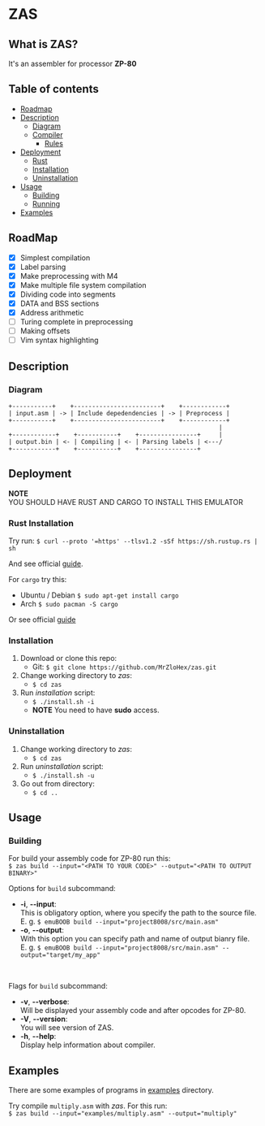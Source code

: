 # ZAS

## What is ZAS?

It's an assembler for processor **ZP-80**

## Table of contents

 * [Roadmap](#roadmap)
 * [Description](#description)
 	* [Diagram](#diagram)
 	<!--* [Basement](#basement)
 		* [CPU](#cpu)
 			* [Registers](#registers)
 			* [Flags](#flags)
 			* [ALU](#alu)
 			* [Stack](#stack)
 			* [IS](#instruction-set)
 		* [Memory](#memory)
 			* [PROM](#prom)
 			* [RAM](#ram)
 	* [Emulator](#emulator) -->
 	* [Compiler](#compiler)
 		* [Rules](#assembler-syntax-rules)
 * [Deployment](#deployment)
 	* [Rust](#rust-installation)
 	* [Installation](#installation)
 	* [Uninstallation](#uninstallation)
 * [Usage](#usage)
	* [Building](#building)
	* [Running](#running)
 * [Examples](#examples)
<!-- * [References and manuals](#references) -->


## RoadMap

 - [X] Simplest compilation
 - [X] Label parsing
 - [X] Make preprocessing with M4
 - [X] Make multiple file system compilation
 - [X] Dividing code into segments
 - [X] DATA and BSS sections
 - [X] Address arithmetic
 - [ ] Turing complete in preprocessing
 - [ ] Making offsets
 - [ ] Vim syntax highlighting

## Description

### Diagram

```
+-----------+    +------------------------+    +------------+    
| input.asm | -> | Include depedendencies | -> | Preprocess | 
+-----------+    +------------------------+    +------------+    
                                                          |
+------------+    +-----------+    +----------------+     |
| output.bin | <- | Compiling | <- | Parsing labels | <---/
+------------+    +-----------+    +----------------+
```
<!--
### Basement

This project is based on [*MCS-8*](https://en.wikichip.org/wiki/intel/mcs-8).</br>
Parametres of MCS-8:
 - **CPU**:     i8008-1
 - **Memory**:
    - *PROM*:  2 KB
    - *RAM*:   1 KB

### Compiler

#### Assembler Syntax Rules

 - No comments
 - No free lines
 - First line is with `CPU` command and value `8008` (see [examples](https://github.com/MrZloHex/emuBOOB/blob/master/examples/multiply.asm))
 - All instructions should be shifted on one tab of 4 spaces
 - Labels should be without shift
 - After label should be colon `:`
 - Label should be before labaled block on another line
 - All values/labels which is needful for the instruction should be on same line and separated with whitespace from instruction
 - Values should be in decimal form
 - Calling or jumping to a label, the label name should starts from ampersand (`&`)
 - You can write values in different bases, for specify base you should write after value (`'d'`, `'h'`, `'o'`, `'b'`) for decimal, hexadecimal, octal and binary accordingly

-->

## Deployment

**NOTE**</br>
YOU SHOULD HAVE RUST AND CARGO TO INSTALL THIS EMULATOR

### Rust Installation

Try run: `$ curl --proto '=https' --tlsv1.2 -sSf https://sh.rustup.rs | sh`

And see official [guide](https://www.rust-lang.org/tools/install).

For `cargo` try this:
 - Ubuntu / Debian `$ sudo apt-get install cargo`
 - Arch `$ sudo pacman -S cargo`

Or see official [guide](https://github.com/rust-lang/cargo)

### Installation

1. Download or clone this repo:
	- Git: `$ git clone https://github.com/MrZloHex/zas.git`
2. Change working directory to *zas*:
	- `$ cd zas`
3. Run *installation* script:
	- `$ ./install.sh -i`
	- **NOTE** You need to have **sudo** access.

### Uninstallation

1. Change working directory to *zas*:
	- `$ cd zas`
2. Run *uninstallation* script:
	- `$ ./install.sh -u`
3. Go out from directory:
	- `$ cd ..`

## Usage

### Building

For build your assembly code for ZP-80 run this:</br>
	`$ zas build --input="<PATH TO YOUR CODE>" --output="<PATH TO OUTPUT BINARY>"`</br>

Options for `build` subcommand:
 - **-i**,  **--input**:</br>
	This is obligatory option, where you specify the path to the source file.</br>
	E. g. `$ emuBOOB build --input="project8008/src/main.asm"`
 - **-o**,  **--output**:</br>
	With this option you can specify path and name of output bianry file.</br>
	E. g. `$ emuBOOB build --input="project8008/src/main.asm" --output="target/my_app"`

</br>

Flags for `build` subcommand:
 - **-v**, **--verbose**:</br>
	Will be displayed your assembly code and after opcodes for ZP-80.
 - **-V**, **--version**:</br>
	You will see version of ZAS.
 - **-h**, **--help**:</br>
	Display help information about compiler.

## Examples

There are some examples of programs in [examples](examples) directory.

Try compile `multiply.asm` with _zas_. For this run:</br>
`$ zas build --input="examples/multiply.asm" --output="multiply"`

<!--

## References

 - [Wiki with general info about](https://en.wikipedia.org/wiki/Intel_8008)
 - [Wiki with internal system of i8008](https://en.wikichip.org/wiki/intel/mcs-8/isa)
 - [INTeL's original reference for i8008](https://github.com/MrZloHex/emuBOOB/blob/master/manuls/8008-Intel.pdf)
 - [MCS-8 datasheet](https://github.com/MrZloHex/emuBOOB/blob/master/manuls/MCS-8_User_Manual_(Rev_2)_(Nov_1972).pdf)

## Footnotes

<a name="GPR">1</a>: **GPR**- General Purpose Register. This registers can be used for contain any data</br>
<a name="MI">2</a>: **MI** - Memory Instruction. This instruction addressing to RAM for write or read</br>
<a name="PC">3</a>: **PC** - Program Counter (Modern: **IP** - Instruction Pointer). This register is used to point address of next opcode in memory</br>
-->
